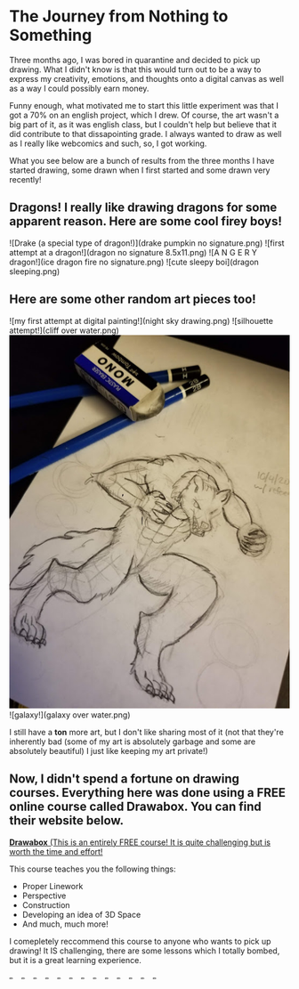 # The Journey from Nothing to Something

Three months ago, I was bored in quarantine and decided to pick up drawing. What I didn't know is that this would turn out to be a way to express my creativity, emotions, and thoughts onto a digital canvas as well as a way I could possibly earn money. 

Funny enough, what motivated me to start this little experiment was that I got a 70% on an english project, which I drew. Of course, the art wasn't a big part of it, as it was english class, but I couldn't help but believe that it did contribute to that dissapointing grade. I always wanted to draw as well as I really like webcomics and such, so, I got working.

What you see below are a bunch of results from the three months I have started drawing, some drawn when I first started and some drawn very recently!

## Dragons! I really like drawing dragons for some apparent reason. Here are some cool firey boys!
![Drake (a special type of dragon!)](drake pumpkin no signature.png)
![first attempt at a dragon!](dragon no signature 8.5x11.png)
![A N G E R Y dragon!](ice dragon fire no signature.png)
![cute sleepy boi](dragon sleeping.png)
## Here are some other random art pieces too! 
![my first attempt at digital painting!](night sky drawing.png)
![silhouette attempt!](cliff over water.png)
![halloween vibes](werewolf.jpg)
![galaxy!](galaxy over water.png)

I still have a **ton** more art, but I don't like sharing most of it (not that they're inherently bad (some of my art is absolutely garbage and some are absolutely beautiful) I just like keeping my art private!)

## Now, I didn't spend a fortune on drawing courses. Everything here was done using a FREE online course called Drawabox. You can find their website below.

[**Drawabox** (This is an entirely FREE course! It is quite challenging but is worth the time and effort!](https://drawabox.com/)

This course teaches you the following things:
- Proper Linework
- Perspective
- Construction
- Developing an idea of 3D Space
- And much, much more!

I comepletely reccommend this course to anyone who wants to pick up drawing! It IS challenging, there are some lessons which I totally bombed, but it is a great learning experience. 

	✏️	✏️	✏️	✏️	✏️	✏️	✏️	✏️	✏️	✏️	✏️	✏️	✏️
